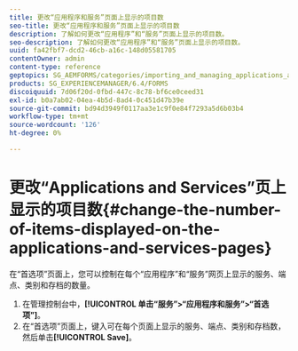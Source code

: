 ```yaml
---
title: 更改“应用程序和服务”页面上显示的项目数
seo-title: 更改“应用程序和服务”页面上显示的项目数
description: 了解如何更改“应用程序”和“服务”页面上显示的项目数。
seo-description: 了解如何更改“应用程序”和“服务”页面上显示的项目数。
uuid: fa42fbf7-dcd2-46cb-a16c-148d05581705
contentOwner: admin
content-type: reference
geptopics: SG_AEMFORMS/categories/importing_and_managing_applications_and_archives
products: SG_EXPERIENCEMANAGER/6.4/FORMS
discoiquuid: 7d06f20d-0fbd-447c-8c78-bf6ce0ceed31
exl-id: b0a7ab02-04ea-4b5d-8ad4-0c451d47b39e
source-git-commit: bd94d3949f0117aa3e1c9f0e84f7293a5d6b03b4
workflow-type: tm+mt
source-wordcount: '126'
ht-degree: 0%

---
```


# 更改“Applications and Services”页上显示的项目数{#change-the-number-of-items-displayed-on-the-applications-and-services-pages}

在“首选项”页面上，您可以控制在每个“应用程序”和“服务”网页上显示的服务、端点、类别和存档的数量。

1. 在管理控制台中，**[!UICONTROL 单击“服务”>“应用程序和服务”>“首选项”]**。
1. 在“首选项”页面上，键入可在每个页面上显示的服务、端点、类别和存档数，然后单击&#x200B;**[!UICONTROL Save]**。
